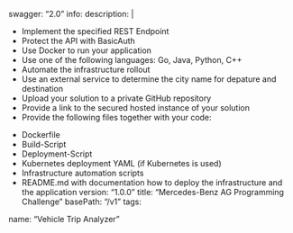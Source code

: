 swagger: “2.0”
info:
description: |
- Implement the specified REST Endpoint
- Protect the API with BasicAuth
- Use Docker to run your application
- Use one of the following languages: Go, Java, Python, C++
- Automate the infrastructure rollout
- Use an external service to determine the city name for depature and destination
- Upload your solution to a private GitHub repository
- Provide a link to the secured hosted instance of your solution
- Provide the following files together with your code:
* Dockerfile
* Build-Script
* Deployment-Script
* Kubernetes deployment YAML (if Kubernetes is used)
* Infrastructure automation scripts
* README.md with documentation how to deploy the infrastructure and the application
version: “1.0.0”
title: “Mercedes-Benz AG Programming Challenge”
basePath: “/v1”
tags:

name: “Vehicle Trip Analyzer”
